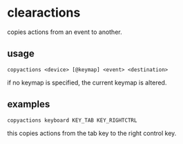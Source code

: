 # clearactions

copies actions from an event to another.

## usage

```
copyactions <device> [@keymap] <event> <destination>
```

if no keymap is specified, the current keymap is altered.

## examples

```
copyactions keyboard KEY_TAB KEY_RIGHTCTRL
```

this copies actions from the tab key to the right control key.
